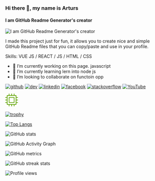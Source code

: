 ### Hi there 👋, my name is Arturs
#### I am GitHub Readme Generator's creator
![I am GitHub Readme Generator's creator](https://arturssmirnovs.github.io/github-profile-readme-generator/images/banner.png)

I made this project just for fun, it allows you to create nice and simple GitHub Readme files that you can copy/paste and use in your profile.

Skills: VUE JS / REACT / JS / HTML / CSS

- 🔭 I’m currently working on this page. javascript 
- 🌱 I’m currently learning lern into node js 
- 👯 I’m looking to collaborate on functoin opp 


[<img src='https://cdn.jsdelivr.net/npm/simple-icons@3.0.1/icons/github.svg' alt='github' height='40'>](https://github.com/Zobaidulkazi)  [<img src='https://cdn.jsdelivr.net/npm/simple-icons@3.0.1/icons/dev-dot-to.svg' alt='dev' height='40'>](https://dev.to/https://dev.to/zobaidulofficial)  [<img src='https://cdn.jsdelivr.net/npm/simple-icons@3.0.1/icons/linkedin.svg' alt='linkedin' height='40'>](https://www.linkedin.com/in/https://www.linkedin.com/in/zobaidul-kazi-aa7a9323a//)  [<img src='https://cdn.jsdelivr.net/npm/simple-icons@3.0.1/icons/facebook.svg' alt='facebook' height='40'>](https://www.facebook.com/https://www.facebook.com/profile.php?id=100081492242900)  [<img src='https://cdn.jsdelivr.net/npm/simple-icons@3.0.1/icons/stackoverflow.svg' alt='stackoverflow' height='40'>](https://stackoverflow.com/users/https://stackoverflow.com/users/19160582/zobaidul-kazi)  [<img src='https://cdn.jsdelivr.net/npm/simple-icons@3.0.1/icons/youtube.svg' alt='YouTube' height='40'>](https://www.youtube.com/channel/https://www.youtube.com/channel/UCeLi_hZ6-BoNKJ-DaW6_X1Q)  

<a href='https://docs.github.com/en/developers'><img src='https://raw.githubusercontent.com/acervenky/animated-github-badges/master/assets/devbadge.gif' width='40' height='40'></a> 

[![trophy](https://github-profile-trophy.vercel.app/?username=Zobaidulkazi)](https://github.com/ryo-ma/github-profile-trophy)

[![Top Langs](https://github-readme-stats.vercel.app/api/top-langs/?username=Zobaidulkazi)](https://github.com/anuraghazra/github-readme-stats)

![GitHub stats](https://github-readme-stats.vercel.app/api?username=Zobaidulkazi&show_icons=true&count_private=true)  

![GitHub Activity Graph](https://activity-graph.herokuapp.com/graph?username=Zobaidulkazi)  

![GitHub metrics](https://metrics.lecoq.io/Zobaidulkazi)  

![GitHub streak stats](https://github-readme-streak-stats.herokuapp.com/?user=Zobaidulkazi)  

![Profile views](https://gpvc.arturio.dev/Zobaidulkazi)  
